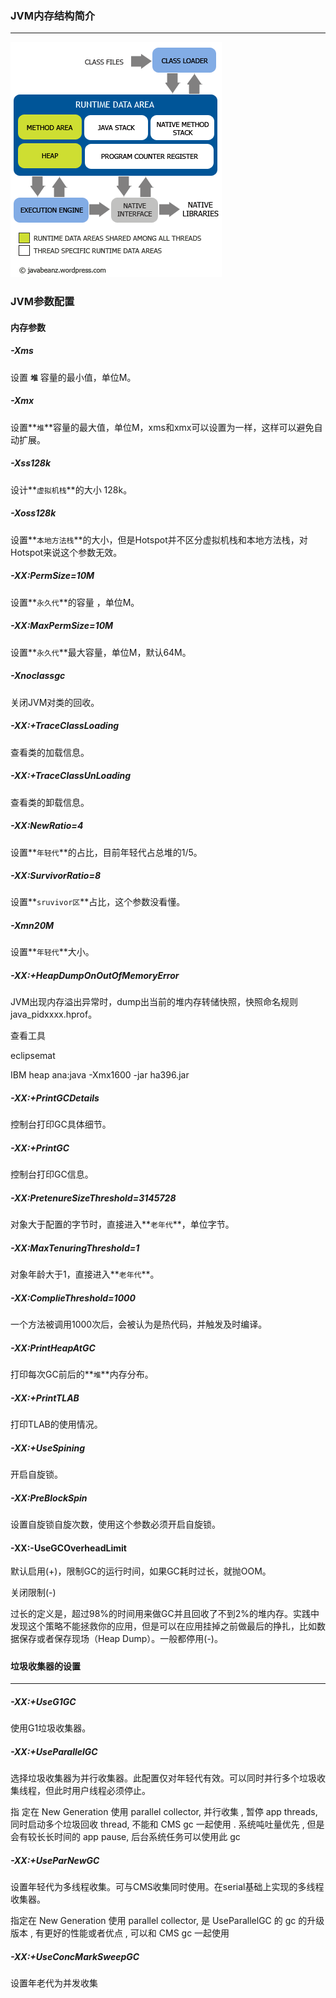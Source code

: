### JVM内存结构简介

----



![img](../image/jvmstructure.png) 





### JVM参数配置

#### 内存参数

##### -Xms

设置 **`堆`** 容量的最小值，单位M。

##### -Xmx
设置**`堆`**容量的最大值，单位M，xms和xmx可以设置为一样，这样可以避免自动扩展。

##### -Xss128k 
设计**`虚拟机栈`**的大小 128k。

##### -Xoss128k
设置**`本地方法栈`**的大小，但是Hotspot并不区分虚拟机栈和本地方法栈，对Hotspot来说这个参数无效。

##### -XX:PermSize=10M
设置**`永久代`**的容量 ，单位M。

##### -XX:MaxPermSize=10M
设置**`永久代`**最大容量，单位M，默认64M。

##### -Xnoclassgc 
关闭JVM对类的回收。

##### -XX:+TraceClassLoading
查看类的加载信息。

##### -XX:+TraceClassUnLoading 
查看类的卸载信息。

##### -XX:NewRatio=4
设置**`年轻代`**的占比，目前年轻代占总堆的1/5。

##### -XX:SurvivorRatio=8
设置**`sruvivor区`**占比，这个参数没看懂。

##### -Xmn20M
设置**`年轻代`**大小。 

##### -XX:+HeapDumpOnOutOfMemoryError
JVM出现内存溢出异常时，dump出当前的堆内存转储快照，快照命名规则java_pidxxxx.hprof。

查看工具

eclipsemat

IBM heap ana:java -Xmx1600 -jar ha396.jar

##### -XX:+PrintGCDetails

控制台打印GC具体细节。

##### -XX:+PrintGC

控制台打印GC信息。

##### -XX:PretenureSizeThreshold=3145728

对象大于配置的字节时，直接进入**`老年代`**，单位字节。

##### -XX:MaxTenuringThreshold=1

对象年龄大于1，直接进入**`老年代`**。

##### -XX:ComplieThreshold=1000

一个方法被调用1000次后，会被认为是热代码，并触发及时编译。

##### -XX:PrintHeapAtGC

打印每次GC前后的**`堆`**内存分布。

##### -XX:+PrintTLAB

打印TLAB的使用情况。

##### -XX:+UseSpining

开启自旋锁。

##### -XX:PreBlockSpin

设置自旋锁自旋次数，使用这个参数必须开启自旋锁。



#### -XX:-UseGCOverheadLimit

默认启用(+)，限制GC的运行时间，如果GC耗时过长，就抛OOM。

关闭限制(-)

过长的定义是，超过98%的时间用来做GC并且回收了不到2%的堆内存。实践中发现这个策略不能拯救你的应用，但是可以在应用挂掉之前做最后的挣扎，比如数据保存或者保存现场（Heap Dump）。一般都停用(-)。

#####  



#### 垃圾收集器的设置

----

##### -XX:+UseG1GC

使用G1垃圾收集器。

##### -XX:+UseParallelGC

选择垃圾收集器为并行收集器。此配置仅对年轻代有效。可以同时并行多个垃圾收集线程，但此时用户线程必须停止。

指 定在 New Generation 使用 parallel collector, 并行收集 , 暂停 app threads, 同时启动多个垃圾回收 thread, 不能和 CMS gc 一起使用 . 系统吨吐量优先 , 但是会有较长长时间的 app pause, 后台系统任务可以使用此 gc 

##### -XX:+UseParNewGC

设置年轻代为多线程收集。可与CMS收集同时使用。在serial基础上实现的多线程收集器。

指定在 New Generation 使用 parallel collector, 是 UseParallelGC 的 gc 的升级版本 , 有更好的性能或者优点 , 可以和 CMS gc 一起使用 

##### -XX:+UseConcMarkSweepGC

设置年老代为并发收集